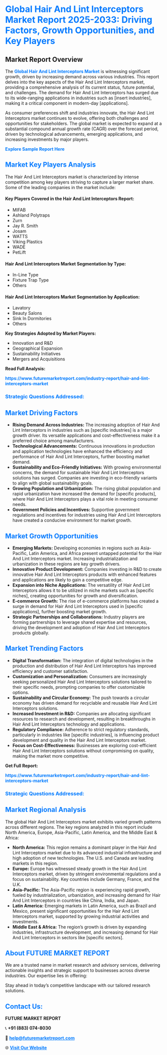 <h1 style="color: #007BFF;">Global Hair And Lint Interceptors Market Report 2025-2033: Driving Factors, Growth Opportunities, and Key Players</h1>

<section id="overview">
<h2>Market Report Overview</h2>
<p>The <a href="https://www.futuremarketreport.com/industry-report/hair-and-lint-interceptors-market" style="color: #007BFF; text-decoration: none;"><strong>Global Hair And Lint Interceptors Market</strong></a> is witnessing significant growth, driven by increasing demand across various industries. This report delves into the key aspects of the Hair And Lint Interceptors market, providing a comprehensive analysis of its current status, future potential, and challenges. The demand for Hair And Lint Interceptors has surged due to its wide-ranging applications in industries such as [insert industries], making it a critical component in modern-day [applications].</p>
<p>As consumer preferences shift and industries innovate, the Hair And Lint Interceptors market continues to evolve, offering both challenges and opportunities for stakeholders. The global market is expected to expand at a substantial compound annual growth rate (CAGR) over the forecast period, driven by technological advancements, emerging applications, and increasing investments by major players.</p>
</section>

<section id="overview">
<p><a href="https://www.futuremarketreport.com/request-sample/reportId=52311" style="color: #007BFF; text-decoration: none;"><strong>Explore Sample Report Here</strong></a></p>
</section>

<section id="key-players">
<h2 style="color: #007BFF;">Market Key Players Analysis</h2>
<p>The Hair And Lint Interceptors market is characterized by intense competition among key players striving to capture a larger market share. Some of the leading companies in the market include:</p>
<h4>Key Players Covered in the Hair And Lint Interceptors Report:</h4>
<ul><li>MIFAB</li><li>Ashland Polytraps</li><li>Zurn</li><li>Jay R. Smith</li><li>Josam</li><li>WATTS</li><li>Viking Plastics</li><li>WADE</li><li>PetLift</li></ul>
<h4>Hair And Lint Interceptors Market Segmentation by Type:</h4>
<ul><li>In-Line Type</li><li>Fixture Trap Type</li><li>Others</li></ul>

<h4>Hair And Lint Interceptors Market Segmentation by Application:</h4>
<ul><li>Lavatory</li><li>Beauty Salons</li><li>Sink In Dormitories</li><li>Others</li></ul>
<p><strong>Key Strategies Adopted by Market Players:</strong></p>
<ul>
<li>Innovation and R&D</li>
<li>Geographical Expansion</li>
<li>Sustainability Initiatives</li>
<li>Mergers and Acquisitions</li>
</ul>
</section>

<section>
<p><strong>Read Full Analysis: </strong></p><a href="https://www.futuremarketreport.com/industry-report/hair-and-lint-interceptors-market" style="color: #007BFF; text-decoration: none;"><strong>https://www.futuremarketreport.com/industry-report/hair-and-lint-interceptors-market</strong></a>
<h3 style="color: #007BFF;">Strategic Questions Addressed:</h3>
</section>

<section id="driving-factors">
<h2 style="color: #007BFF;">Market Driving Factors</h2>
<ul>
<li><strong>Rising Demand Across Industries:</strong> The increasing adoption of Hair And Lint Interceptors in industries such as [specific industries] is a major growth driver. Its versatile applications and cost-effectiveness make it a preferred choice among manufacturers.</li>
<li><strong>Technological Advancements:</strong> Continuous innovations in production and application technologies have enhanced the efficiency and performance of Hair And Lint Interceptors, further boosting market demand.</li>
<li><strong>Sustainability and Eco-Friendly Initiatives:</strong> With growing environmental concerns, the demand for sustainable Hair And Lint Interceptors solutions has surged. Companies are investing in eco-friendly variants to align with global sustainability goals.</li>
<li><strong>Growing Population and Urbanization:</strong> The rising global population and rapid urbanization have increased the demand for [specific products], where Hair And Lint Interceptors plays a vital role in meeting consumer needs.</li>
<li><strong>Government Policies and Incentives:</strong> Supportive government regulations and incentives for industries using Hair And Lint Interceptors have created a conducive environment for market growth.</li>
</ul>
</section>

<section id="growth-opportunities">
<h2 style="color: #007BFF;">Market Growth Opportunities</h2>
<ul>
<li><strong>Emerging Markets:</strong> Developing economies in regions such as Asia-Pacific, Latin America, and Africa present untapped potential for the Hair And Lint Interceptors market. Increasing industrialization and urbanization in these regions are key growth drivers.</li>
<li><strong>Innovative Product Development:</strong> Companies investing in R&D to create innovative Hair And Lint Interceptors products with enhanced features and applications are likely to gain a competitive edge.</li>
<li><strong>Expansion into Niche Applications:</strong> The versatility of Hair And Lint Interceptors allows it to be utilized in niche markets such as [specific niches], creating opportunities for growth and diversification.</li>
<li><strong>E-commerce Growth:</strong> The rise of e-commerce platforms has created a surge in demand for Hair And Lint Interceptors used in [specific applications], further boosting market growth.</li>
<li><strong>Strategic Partnerships and Collaborations:</strong> Industry players are forming partnerships to leverage shared expertise and resources, driving the development and adoption of Hair And Lint Interceptors products globally.</li>
</ul>
</section>

<section id="trending-factors">
<h2 style="color: #007BFF;">Market Trending Factors</h2>
<ul>
<li><strong>Digital Transformation:</strong> The integration of digital technologies in the production and distribution of Hair And Lint Interceptors has improved efficiency and customer satisfaction.</li>
<li><strong>Customization and Personalization:</strong> Consumers are increasingly seeking personalized Hair And Lint Interceptors solutions tailored to their specific needs, prompting companies to offer customizable options.</li>
<li><strong>Sustainability and Circular Economy:</strong> The push towards a circular economy has driven demand for recyclable and reusable Hair And Lint Interceptors solutions.</li>
<li><strong>Increased Investment in R&D:</strong> Companies are allocating significant resources to research and development, resulting in breakthroughs in Hair And Lint Interceptors technology and applications.</li>
<li><strong>Regulatory Compliance:</strong> Adherence to strict regulatory standards, particularly in industries like [specific industries], is influencing product development and quality in the Hair And Lint Interceptors market.</li>
<li><strong>Focus on Cost-Effectiveness:</strong> Businesses are exploring cost-efficient Hair And Lint Interceptors solutions without compromising on quality, making the market more competitive.</li>
</ul>
</section>

<section>
<p><strong>Get Full Report: </strong></p><a href="https://www.futuremarketreport.com/industry-report/hair-and-lint-interceptors-market" style="color: #007BFF; text-decoration: none;"><strong>https://www.futuremarketreport.com/industry-report/hair-and-lint-interceptors-market</strong></a>
<h3 style="color: #007BFF;">Strategic Questions Addressed:</h3>
</section>


<section id="regional-analysis">
<h2 style="color: #007BFF;">Market Regional Analysis</h2>
<p>The global Hair And Lint Interceptors market exhibits varied growth patterns across different regions. The key regions analyzed in this report include North America, Europe, Asia-Pacific, Latin America, and the Middle East & Africa:</p>
<ul>
<li><strong>North America:</strong> This region remains a dominant player in the Hair And Lint Interceptors market due to its advanced industrial infrastructure and high adoption of new technologies. The U.S. and Canada are leading markets in this region.</li>
<li><strong>Europe:</strong> Europe has witnessed steady growth in the Hair And Lint Interceptors market, driven by stringent environmental regulations and a focus on sustainability. Key countries include Germany, France, and the U.K.</li>
<li><strong>Asia-Pacific:</strong> The Asia-Pacific region is experiencing rapid growth, fueled by industrialization, urbanization, and increasing demand for Hair And Lint Interceptors in countries like China, India, and Japan.</li>
<li><strong>Latin America:</strong> Emerging markets in Latin America, such as Brazil and Mexico, present significant opportunities for the Hair And Lint Interceptors market, supported by growing industrial activities and investments.</li>
<li><strong>Middle East & Africa:</strong> The region’s growth is driven by expanding industries, infrastructure development, and increasing demand for Hair And Lint Interceptors in sectors like [specific sectors].</li>
</ul>
</section>

<footer>
<h2 style="color: #007BFF;">About FUTURE MARKET REPORT</h2>
<p>We are a trusted name in market research and advisory services, delivering actionable insights and strategic support to businesses across diverse industries. Our expertise lies in offering:</p>

<p>Stay ahead in today’s competitive landscape with our tailored research solutions.</p>

<h2 style="color: #007BFF;">Contact Us:</h2>
<p><strong>FUTURE MARKET REPORT</strong></p>
<p>📞 <strong>+91 (883) 074-8030</strong></p>
<p>📧 <strong><a href="mailto:help@futuremarketreport.com" style="color: #007BFF;">help@futuremarketreport.com</a></strong></p>
<p>🌐 <strong><a href="https://www.futuremarketreport.com/" style="color: #007BFF;">Visit Our Website</a></strong></p>
</footer>